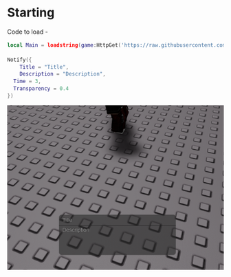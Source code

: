 
# Starting
Code to load -
```lua
local Main = loadstring(game:HttpGet('https://raw.githubusercontent.com/SeasonalKirito/UI-s/main/Notifications/Notification.lua/Source.lua'))()

Notify({
	Title = "Title",
	Description = "Description",
  Time = 3,
  Transparency = 0.4
})
```
![image](https://raw.githubusercontent.com/SeasonalKirito/UI-s/main/Notifications/Notification.lua/RobloxPlayerBeta_DH3LrKESZs.png)
